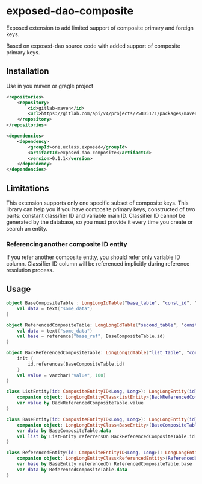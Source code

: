 # exposed-dao-composite
Exposed extension to add limited support of composite primary and foreign keys.

Based on exposed-dao source code with added support of composite primary keys.

## Installation
Use in you maven or gragle project

```xml
<repositories>
    <repository>
        <id>gitlab-maven</id>
        <url>https://gitlab.com/api/v4/projects/25805171/packages/maven</url>
    </repository>
</repositories>

<dependencies>
    <dependency>
        <groupId>one.uclass.exposed</groupId>
        <artifactId>exposed-dao-composite</artifactId>
        <version>0.1.1</version>
    </dependency>
</dependencies>
```

## Limitations
This extension supports only one specific subset of composite keys. This library can help you if you have composite primary keys, constructed of two parts: constant classifier ID and variable main ID. Classifier ID cannot be generated by the database, so you must provide it every time you create or search an entity.

### Referencing another composite ID entity
If you refer another composite entity, you should refer only variable ID column. Classifier ID column will be referenced implicitly during reference resolution process.

## Usage
```kotlin
object BaseCompositeTable : LongLongIdTable("base_table", "const_id", "gen_id") {
    val data = text("some_data")
}

object ReferencedCompositeTable: LongLongIdTable("second_table", "const_id", "gen_id") {
    val data = text("some_data")
    val base = reference("base_ref", BaseCompositeTable.id)
}

object BackReferencedCompositeTable: LongLongIdTable("list_table", "const_id", "ref_gen_id") {
    init {
        id.references(BaseCompositeTable.id)
    }
    val value = varchar("value", 100)
}

class ListEntity(id: CompositeEntityID<Long, Long>): LongLongEntity(id) {
    companion object: LongLongEntityClass<ListEntity>(BackReferencedCompositeTable)
    var value by BackReferencedCompositeTable.value
}

class BaseEntity(id: CompositeEntityID<Long, Long>): LongLongEntity(id) {
    companion object: LongLongEntityClass<BaseEntity>(BaseCompositeTable)
    var data by BaseCompositeTable.data
    val list by ListEntity referrersOn BackReferencedCompositeTable.id
}

class ReferencedEntity(id: CompositeEntityID<Long, Long>): LongLongEntity(id) {
    companion object: LongLongEntityClass<ReferencedEntity>(ReferencedCompositeTable)
    var base by BaseEntity referencedOn ReferencedCompositeTable.base
    var data by ReferencedCompositeTable.data
}
```
